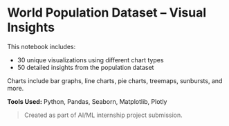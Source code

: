 # World Population Dataset – Visual Insights

This notebook includes:
- 30 unique visualizations using different chart types
- 50 detailed insights from the population dataset

Charts include bar graphs, line charts, pie charts, treemaps, sunbursts, and more.

**Tools Used:** Python, Pandas, Seaborn, Matplotlib, Plotly

> Created as part of AI/ML internship project submission.
